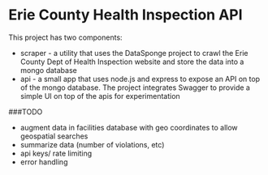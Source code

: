 Erie County Health Inspection API
==========

This project has two components:
* scraper - a utility that uses the DataSponge project to crawl the Erie County Dept of Health Inspection website and store the data into a mongo database
* api - a small app that uses node.js and express to expose an API on top of the mongo database. The project integrates Swagger to provide a simple UI on top of the apis for experimentation

###TODO
* augment data in facilities database with geo coordinates to allow geospatial searches
* summarize data (number of violations, etc)
* api keys/ rate limiting
* error handling




